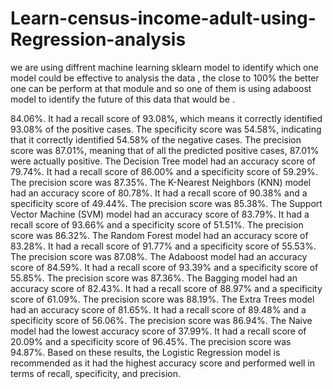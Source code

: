 # Learn-census-income-adult-using-Regression-analysis

we are using diffrent machine learning sklearn model to identify which one model could be effective to analysis the data , the close to 100% the better one can be perform at that module and so one of them is using adaboost model to identify the future of this data that would be .

84.06%. It had a recall score of 93.08%, which means it correctly identified 93.08% of the positive cases. The specificity score was 54.58%, indicating that it correctly identified 54.58% of the negative cases. The precision score was 87.01%, meaning that of all the predicted positive cases, 87.01% were actually positive.
The Decision Tree model had an accuracy score of 79.74%. It had a recall score of 86.00% and a specificity score of 59.29%. The precision score was 87.35%.
The K-Nearest Neighbors (KNN) model had an accuracy score of 80.78%. It had a recall score of 90.38% and a specificity score of 49.44%. The precision score was 85.38%.
The Support Vector Machine (SVM) model had an accuracy score of 83.79%. It had a recall score of 93.66% and a specificity score of 51.51%. The precision score was 86.32%.
The Random Forest model had an accuracy score of 83.28%. It had a recall score of 91.77% and a specificity score of 55.53%. The precision score was 87.08%.
The Adaboost model had an accuracy score of 84.59%. It had a recall score of 93.39% and a specificity score of 55.85%. The precision score was 87.36%.
The Bagging model had an accuracy score of 82.43%. It had a recall score of 88.97% and a specificity score of 61.09%. The precision score was 88.19%.
The Extra Trees model had an accuracy score of 81.65%. It had a recall score of 89.48% and a specificity score of 56.06%. The precision score was 86.94%.
The Naive model had the lowest accuracy score of 37.99%. It had a recall score of 20.09% and a specificity score of 96.45%. The precision score was 94.87%.
Based on these results, the Logistic Regression model is recommended as it had the highest accuracy score and performed well in terms of recall, specificity, and precision.
